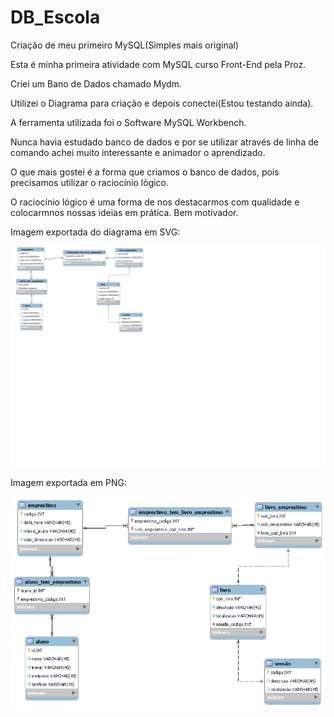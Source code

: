 # DB_Escola
Criação de meu primeiro MySQL(Simples mais original)

Esta é minha primeira atividade com MySQL curso Front-End pela Proz.

Criei um Bano de Dados chamado Mydm.

Utilizei o Diagrama para criação e depois conectei(Estou testando ainda).

A ferramenta utilizada foi o Software MySQL Workbench.

Nunca havia estudado banco de dados e por se utilizar através de linha de comando achei muito interessante e animador o aprendizado.

O que mais gostei é a forma que criamos o banco de dados, pois precisamos utilizar o raciocínio lógico.

O raciocínio lógico é uma forma de nos destacarmos com qualidade e colocarmnos nossas ideias em prática. Bem motivador.

Imagem exportada do diagrama em SVG:

![Segue primeiro diagrama criado e exportado com extensão SVG](Diagrama_biblioteca.svg)

Imagem exportada em PNG:

![Segue primeiro diagrama criado e exportado com extensão SVG](Diagrama_PNG.png)

